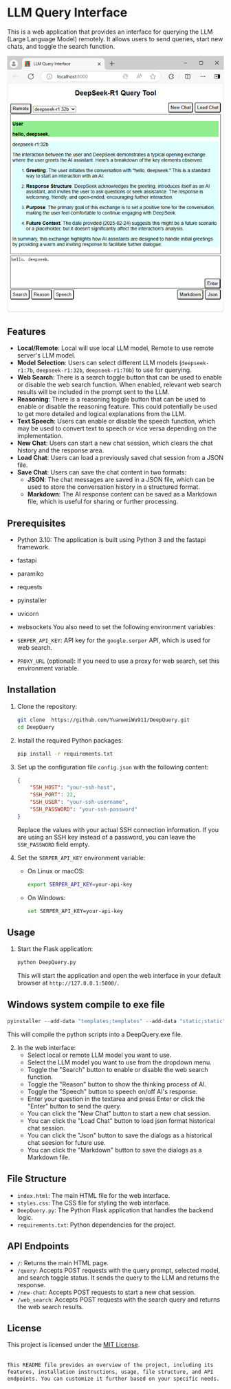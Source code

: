 # LLM Query Interface

This is a web application that provides an interface for querying the LLM (Large Language Model) remotely. It allows users to send queries, start new chats, and toggle the search function.

![GUI Demo](Demo_DeepQuery.png) <!-- Replace with actual screenshot -->

## Features

- **Local/Remote**: Local will use local LLM model, Remote to use remote server's LLM model.
- **Model Selection**: Users can select different LLM models (`deepseek-r1:7b`, `deepseek-r1:32b`, `deepseek-r1:70b`) to use for querying.
- **Web Search**: There is a search toggle button that can be used to enable or disable the web search function. When enabled, relevant web search results will be included in the prompt sent to the LLM.
- **Reasoning**: There is a reasoning toggle button that can be used to enable or disable the reasoning feature. This could potentially be used to get more detailed and logical explanations from the LLM.
- **Text Speech**: Users can enable or disable the speech function, which may be used to convert text to speech or vice versa depending on the implementation.
- **New Chat**: Users can start a new chat session, which clears the chat history and the response area.
- **Load Chat**: Users can load a previously saved chat session from a JSON file.
- **Save Chat**: Users can save the chat content in two formats:
  - **JSON**: The chat messages are saved in a JSON file, which can be used to store the conversation history in a structured format.
  - **Markdown**: The AI response content can be saved as a Markdown file, which is useful for sharing or further processing.

## Prerequisites

- Python 3.10: The application is built using Python 3 and the fastapi framework.
- fastapi
- paramiko
- requests
- pyinstaller
- uvicorn
- websockets
You also need to set the following environment variables:

- `SERPER_API_KEY`: API key for the `google.serper` API, which is used for web search.
- `PROXY_URL` (optional): If you need to use a proxy for web search, set this environment variable.

## Installation

1. Clone the repository:
   ```bash
   git clone  https://github.com/YuanweiWu911/DeepQuery.git
   cd DeepQuery 
   ```
2. Install the required Python packages:
   ```bash
   pip install -r requirements.txt
   ```
3. Set up the configuration file `config.json` with the following content:
   ```json
   {
       "SSH_HOST": "your-ssh-host",
       "SSH_PORT": 22,
       "SSH_USER": "your-ssh-username",
       "SSH_PASSWORD": "your-ssh-password"
   }
   ```
   Replace the values with your actual SSH connection information. If you are using an SSH key instead of a password, you can leave the `SSH_PASSWORD` field empty.

4. Set the `SERPER_API_KEY` environment variable:
   - On Linux or macOS:
     ```bash
     export SERPER_API_KEY=your-api-key
     ```
   - On Windows:
     ```bash
     set SERPER_API_KEY=your-api-key
     ```

## Usage

1. Start the Flask application:
   ```bash
   python DeepQuery.py
   ```
   This will start the application and open the web interface in your default browser at `http://127.0.0.1:5000/`.

## Windows system compile to exe file
```powershell
pyinstaller --add-data "templates;templates" --add-data "static;static" --add-data "icon.ico;." --onefile --name DeepQuery --icon=icon.ico DeepQuery.py
```
   This will compile the python scripts into a DeepQuery.exe file.


2. In the web interface:
   - Select local or remote LLM model you want to use.
   - Select the LLM model you want to use from the dropdown menu.
   - Toggle the "Search" button to enable or disable the web search function.
   - Toggle the "Reason" button to show the thinking process of AI.
   - Toggle the "Speech" button to speech on/off AI's response.
   - Enter your question in the textarea and press Enter or click the "Enter" button to send the query.
   - You can click the "New Chat" button to start a new chat session.
   - You can click the "Load Chat" button to load json format historical chat session.
   - You can click the "Json" button to save the dialogs as a historical chat seesion for future use.
   - You can click the "Markdown" button to save the dialogs as a Markdown file.


## File Structure

- `index.html`: The main HTML file for the web interface.
- `styles.css`: The CSS file for styling the web interface.
- `DeepQuery.py`: The Python Flask application that handles the backend logic.
- `requirements.txt`: Python dependencies for the project.

## API Endpoints

- `/`: Returns the main HTML page.
- `/query`: Accepts POST requests with the query prompt, selected model, and search toggle status. It sends the query to the LLM and returns the response.
- `/new-chat`: Accepts POST requests to start a new chat session.
- `/web_search`: Accepts POST requests with the search query and returns the web search results.

## License

This project is licensed under the [MIT License](LICENSE).
```

This README file provides an overview of the project, including its features, installation instructions, usage, file structure, and API endpoints. You can customize it further based on your specific needs.
